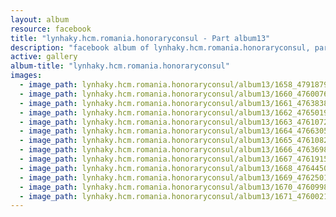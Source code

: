 ```yaml
---
layout: album
resource: facebook
title: "lynhaky.hcm.romania.honoraryconsul - Part album13"
description: "facebook album of lynhaky.hcm.romania.honoraryconsul, part album13."
active: gallery
album-title: "lynhaky.hcm.romania.honoraryconsul"
images:
  - image_path: lynhaky.hcm.romania.honoraryconsul/album13/1658_479187932_1165741981576427_128008500069309615_n.jpg
  - image_path: lynhaky.hcm.romania.honoraryconsul/album13/1660_476007631_1162243978592894_4120924554342655211_n.jpg
  - image_path: lynhaky.hcm.romania.honoraryconsul/album13/1661_476383845_1162243951926230_1660967618183720917_n.jpg
  - image_path: lynhaky.hcm.romania.honoraryconsul/album13/1662_476501951_1162244191926206_3112701254483275749_n.jpg
  - image_path: lynhaky.hcm.romania.honoraryconsul/album13/1663_476107265_1162243945259564_7899570758485080782_n.jpg
  - image_path: lynhaky.hcm.romania.honoraryconsul/album13/1664_476630534_1162244195259539_4102917397141164067_n.jpg
  - image_path: lynhaky.hcm.romania.honoraryconsul/album13/1665_476108266_1162244161926209_2302812625306188134_n.jpg
  - image_path: lynhaky.hcm.romania.honoraryconsul/album13/1666_476369818_1162244111926214_5796038181582487951_n.jpg
  - image_path: lynhaky.hcm.romania.honoraryconsul/album13/1667_476191552_1162244028592889_3372161383858403498_n.jpg
  - image_path: lynhaky.hcm.romania.honoraryconsul/album13/1668_476445025_1162244118592880_1635200693191462025_n.jpg
  - image_path: lynhaky.hcm.romania.honoraryconsul/album13/1669_476250151_1162244348592857_9156913463709118086_n.jpg
  - image_path: lynhaky.hcm.romania.honoraryconsul/album13/1670_476099881_1162244335259525_5570356163483947032_n.jpg
  - image_path: lynhaky.hcm.romania.honoraryconsul/album13/1671_476002116_1162244288592863_6538193888856089833_n.jpg
---
```

